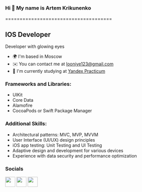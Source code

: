 ### Hi 👋 My name is Artem Krikunenko
=====================================

IOS Developer
-------------

Developer with glowing eyes

*   🌍  I'm based in Moscow
*   ✉️  You can contact me at [looniye123@gmail.com](mailto:looniye123@gmail.com)
*   🚀  I'm currently studying at [Yandex Practicum](https://practicum.yandex.ru)

### Frameworks and Libraries:

* UIKit
* Core Data
* Alamofire
* CocoaPods or Swift Package Manager

### Additional Skills:

* Architectural patterns: MVC, MVP, MVVM
* User Interface (UI/UX) design principles
* iOS app testing: Unit Testing and UI Testing
* Adaptive design and development for various devices
* Experience with data security and performance optimization

### Socials

<p align="left">
<a href="https://discord.com/users/212966436790861834" target="_blank" rel="noreferrer"><img src="https://raw.githubusercontent.com/danielcranney/readme-generator/main/public/icons/socials/discord.svg" width="32" height="32" /></a>
<a href="https://www.github.com/looniye" target="_blank" rel="noreferrer"><img src="https://raw.githubusercontent.com/danielcranney/readme-generator/main/public/icons/socials/github-dark.svg" width="32" height="32" /></a>
<a href="https://t.me/looniyek" target="_blank" rel="noreferrer"><img src="https://upload.wikimedia.org/wikipedia/commons/8/82/Telegram_logo.svg" width="32" height="32" /></a>
